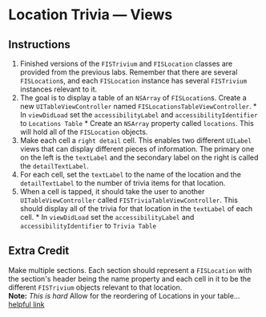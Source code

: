 

# Location Trivia — Views

## Instructions

  1. Finished versions of the `FISTrivium` and `FISLocation` classes are provided from the previous labs. Remember that there are several `FISLocation`s, and each `FISLocation` instance has several `FISTrivium` instances relevant to it.
  2. The goal is to display a table of an `NSArray` of `FISLocation`s. Create a new `UITableViewController` named `FISLocationsTableViewController`.
    * In `viewDidLoad` set the `accessibilityLabel` and `accessibilityIdentifier` to `Locations Table`
    * Create an `NSArray` property called `locations`. This will hold all of the `FISLocation` objects.
  3. Make each cell a `right detail` cell. This enables two different `UILabel` views that can display different pieces of information. The primary one on the left is the `textLabel` and the secondary label on the right is called the `detailTextLabel`.
  4. For each cell, set the `textLabel` to the name of the location and the `detailTextLabel` to the number of trivia items for that location.
  5. When a cell is tapped, it should take the user to another `UITableViewController` called `FISTriviaTableViewController`. This should display all of the trivia for that location in the `textLabel` of each cell.
    * In `viewDidLoad` set the `accessibilityLabel` and `accessibilityIdentifier` to `Trivia Table`


## Extra Credit

Make multiple sections. Each section should represent a `FISLocation` with the section's header being the name property and each cell in it to be the different `FISTrivium` objects relevant to that location.  
**Note:** *This is hard* Allow for the reordering of Locations in your table... [helpful link](https://developer.apple.com/library/ios/documentation/userexperience/conceptual/tableview_iphone/ManageReorderRow/ManageReorderRow.html)
